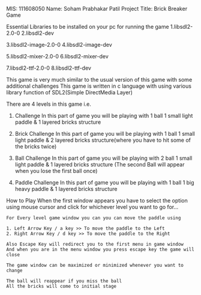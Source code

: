 MIS: 111608050
Name: Soham Prabhakar Patil
Project Title: Brick Breaker Game

Essential Libraries to be installed on your pc for running the game
1.libsdl2-2.0-0
2.libsdl2-dev

3.libsdl2-image-2.0-0 
4.libsdl2-image-dev

5.libsdl2-mixer-2.0-0
6.libsdl2-mixer-dev

7.libsdl2-ttf-2.0-0 
8.libsdl2-ttf-dev

This game is very much similar to the usual version of this game with some additional challenges
This game is written in c language with using various library function of SDL2(Simple DirectMedia Layer)

There are 4 levels in this game i.e.
1. Challenge
	In this part of game you will be playing with 1 ball 1 small light paddle & 1 layered bricks structure

2. Brick Challenge
	In this part of game you will be playing with 1 ball 1 small light paddle & 2 layered bricks structure(where you have to hit some of the bricks twice)

3. Ball Challenge
	In this part of game you will be playing with 2 ball 1 small light paddle & 1 layered bricks structure (The second Ball will appear when you lose the first ball once)

4. Paddle Challenge
	In this part of game you will be playing with 1 ball 1 big heavy paddle & 1 layered bricks structure


How to Play
	When the first window appears you have to select the option using mouse cursor and click for whichever level you want to go for...
	
	For Every level game window you can you can move the paddle using
	
	1. Left Arrow Key / a key >> To move the paddle to the Left
	2. Right Arrow Key / d key >> To move the paddle to the Right
	
	Also Escape Key will redirect you to the first menu in game window
	And when you are in the menu window you press escape key the game will close
	
	The game window can be maximized or minimized whenever you want to change
	
	The ball will reappear if you miss the ball
	All the bricks will come to initial stage
